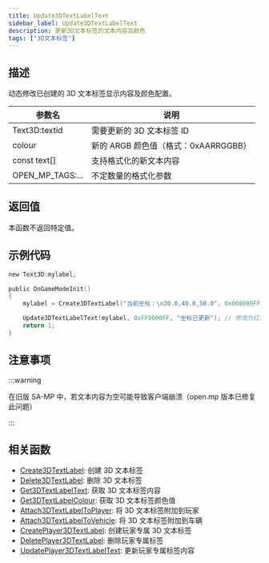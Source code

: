 ```yaml
---
title: Update3DTextLabelText
sidebar_label: Update3DTextLabelText
description: 更新3D文本标签的文本内容及颜色
tags: ["3D文本标签"]
---
```


## 描述

动态修改已创建的 3D 文本标签显示内容及颜色配置。

| 参数名           | 说明                                 |
| ---------------- | ------------------------------------ |
| Text3D:textid    | 需要更新的 3D 文本标签 ID            |
| colour           | 新的 ARGB 颜色值（格式：0xAARRGGBB） |
| const text[]     | 支持格式化的新文本内容               |
| OPEN_MP_TAGS:... | 不定数量的格式化参数                 |

## 返回值

本函数不返回特定值。

## 示例代码

```c
new Text3D:mylabel;

public OnGameModeInit()
{
    mylabel = Create3DTextLabel("当前坐标：\n30.0,40.0,50.0", 0x008080FF, 30.0, 40.0, 50.0, 40.0, 0);

    Update3DTextLabelText(mylabel, 0xFF0000FF, "坐标已更新"); // 修改为红色文字
    return 1;
}
```

## 注意事项

:::warning

在旧版 SA-MP 中，若文本内容为空可能导致客户端崩溃（open.mp 版本已修复此问题）

:::

## 相关函数

- [Create3DTextLabel](Create3DTextLabel): 创建 3D 文本标签
- [Delete3DTextLabel](Delete3DTextLabel): 删除 3D 文本标签
- [Get3DTextLabelText](Get3DTextLabelText): 获取 3D 文本标签内容
- [Get3DTextLabelColour](Get3DTextLabelColour): 获取 3D 文本标签颜色值
- [Attach3DTextLabelToPlayer](Attach3DTextLabelToPlayer): 将 3D 文本标签附加到玩家
- [Attach3DTextLabelToVehicle](Attach3DTextLabelToVehicle): 将 3D 文本标签附加到车辆
- [CreatePlayer3DTextLabel](CreatePlayer3DTextLabel): 创建玩家专属 3D 文本标签
- [DeletePlayer3DTextLabel](DeletePlayer3DTextLabel): 删除玩家专属标签
- [UpdatePlayer3DTextLabelText](UpdatePlayer3DTextLabelText): 更新玩家专属标签内容
